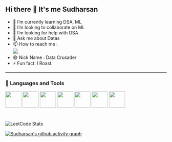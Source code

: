 ## Hi there 👋 It's me Sudharsan

- 🌱 I’m currently learning DSA, ML
- 👯 I’m looking to collaborate on ML
- 🤔 I’m looking for help with DSA
- 💬 Ask me about Datas
- 📫 How to reach me :
<br /> [<img src="https://img.shields.io/badge/LinkedIn-0077B5?style=for-the-badge&logo=linkedin&logoColor=white" />](www.linkedin.com/in/sudharsan-t-85361b1a4/)
- 😄 Nick Name : Data Crusader
- ⚡ Fun fact: I Roast.

---

### 🧰 Languages and Tools
<img height="50" width="50" src="https://img.icons8.com/color/48/000000/python.png" /> <img height="50" width="50" src="https://img.icons8.com/color/48/000000/mysql-logo.png"/> <img height="50" width="50" src="https://img.icons8.com/color/48/000000/mongodb.png"/> <img height="50" width="50" src="https://img.icons8.com/color/48/000000/visual-studio-code-2019.png"/> <img height="50" width="50" src="https://img.icons8.com/color/48/000000/pycharm.png"/> <img height="50" width="50" src="https://img.icons8.com/color/50/000000/git.png"/> <img height="50" width="50" src="https://img.icons8.com/dusk/64/000000/anaconda.png"/>

#

![LeetCode Stats](https://leetcard.jacoblin.cool/Sudharsan_T7?theme=dark&font=Marcellus)

[![Sudharsan's github activity graph](https://github-readme-activity-graph.vercel.app/graph?username=Sudharsan-T&bg_color=000000&color=ffffff&line=04ff00&point=ff0000&area=true&hide_border=true)](https://github.com/ashutosh00710/github-readme-activity-graph)
